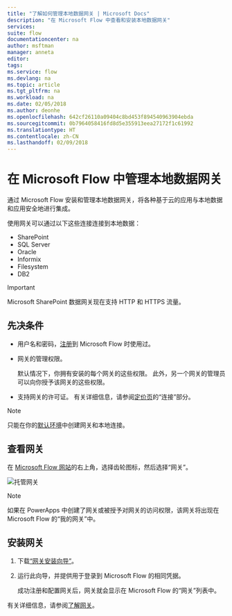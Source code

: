 ```yaml
---
title: "了解如何管理本地数据网关 | Microsoft Docs"
description: "在 Microsoft Flow 中查看和安装本地数据网关"
services: 
suite: flow
documentationcenter: na
author: msftman
manager: anneta
editor: 
tags: 
ms.service: flow
ms.devlang: na
ms.topic: article
ms.tgt_pltfrm: na
ms.workload: na
ms.date: 02/05/2018
ms.author: deonhe
ms.openlocfilehash: 642cf26110a09404c8bd453f894540963904ebda
ms.sourcegitcommit: 0b7964058416fd8d5e355913eea27172f1c61992
ms.translationtype: HT
ms.contentlocale: zh-CN
ms.lasthandoff: 02/09/2018
---
```

# <a name="manage-an-on-premises-data-gateway-in-microsoft-flow"></a>在 Microsoft Flow 中管理本地数据网关

通过 Microsoft Flow 安装和管理本地数据网关，将各种基于云的应用与本地数据和应用安全地进行集成。

使用网关可以通过以下这些连接连接到本地数据：

* SharePoint
* SQL Server
* Oracle
* Informix
* Filesystem
* DB2

> [!IMPORTANT]
> Microsoft SharePoint 数据网关现在支持 HTTP 和 HTTPS 流量。


## <a name="prerequisites"></a>先决条件

* 用户名和密码，[注册](sign-up-sign-in.md)到 Microsoft Flow 时使用过。
* 网关的管理权限。

  默认情况下，你拥有安装的每个网关的这些权限。 此外，另一个网关的管理员可以向你授予该网关的这些权限。
* 支持网关的许可证。 有关详细信息，请参阅[定价页](https://flow.microsoft.com/pricing/)的“连接”部分。

> [!NOTE]
> 只能在你的[默认环境](environments-overview-maker.md)中创建网关和本地连接。



## <a name="view-your-gateways"></a>查看网关

在 [Microsoft Flow 网站](https://flow.microsoft.com)的右上角，选择齿轮图标，然后选择“网关”。

![托管网关][1]

> [!NOTE]
> 如果在 PowerApps 中创建了网关或被授予对网关的访问权限，该网关将出现在 Microsoft Flow 的“我的网关”中。



## <a name="install-a-gateway"></a>安装网关

1. 下载[“网关安装向导”](https://go.microsoft.com/fwlink/?LinkID=820580&clcid=0x409)。

1. 运行此向导，并提供用于登录到 Microsoft Flow 的相同凭据。

    成功注册和配置网关后，网关就会显示在 Microsoft Flow 的“网关”列表中。

有关详细信息，请参阅[了解网关](gateway-reference.md)。

<!-- Image references -->
[1]: ./media/manage-gateway/view-gateways.png
